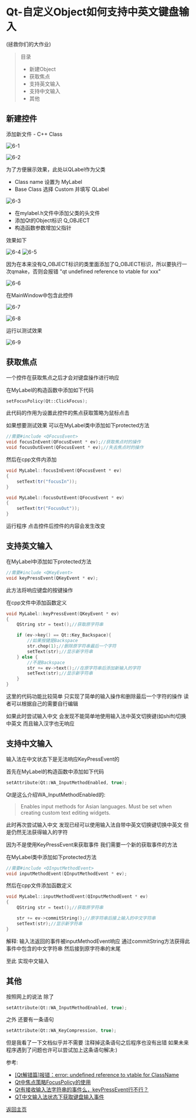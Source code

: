 # Qt-自定义Object如何支持中英文键盘输入

(拯救你们的大作业)

> 目录
> - 新建Object
> - 获取焦点
> - 支持英文输入
> - 支持中文输入
> - 其他

## 新建控件

添加新文件 - C++ Class

![6-1](img/6-1.png)

![6-2](img/6-2.png)

为了方便展示效果，此处以QLabel作为父类

- Class name 设置为 MyLabel
- Base Class 选择 Custom 并填写 QLabel

![6-3](img/6-3.png)

- 在mylabel.h文件中添加父类的头文件<QLabel>
- 添加Qt的Object标识 Q_OBJECT
- 构造函数参数增加父指针

效果如下

![6-4](img/6-4.png)
![6-5](img/6-5.png)

因为在本来没有Q_OBJECT标识的类里面添加了Q_OBJECT标识，所以要执行一次qmake，否则会报错 "qt undefined reference to vtable for xxx"

![6-6](img/6-6.png)

在MainWindow中包含此控件

![6-7](img/6-7.png)

![6-8](img/6-8.png)

运行以测试效果

![6-9](img/6-9.png)

## 获取焦点

一个控件在获取焦点之后才会对键盘操作进行响应

在MyLabel的构造函数中添加如下代码

```c++
setFocusPolicy(Qt::ClickFocus);
```

此代码的作用为设置此控件的焦点获取策略为鼠标点击

如果想要测试效果 可以在MyLabel类中添加如下protected方法

```c++
//需要#include <QFocusEvent>
void focusInEvent(QFocusEvent * ev);//获取焦点时的操作
void focusOutEvent(QFocusEvent * ev);//失去焦点时的操作
```

然后在cpp文件内添加

```c++
void MyLabel::focusInEvent(QFocusEvent * ev)
{
	setText(tr("focusIn"));
}

void MyLabel::focusOutEvent(QFocusEvent * ev)
{
	setText(tr("FocusOut"));
}
```

运行程序 点击控件后控件的内容会发生改变

## 支持英文输入

在MyLabel中添加如下protected方法

```c++
//需要#include <QKeyEvent>
void keyPressEvent(QKeyEvent * ev);
```
此方法将响应键盘的按键操作

在cpp文件中添加函数定义

```c++
void MyLabel::keyPressEvent(QKeyEvent * ev)
{
	QString str = text();//获取原字符串

	if (ev->key() == Qt::Key_Backspace){
		//如果按键是Backspace
		str.chop(1);//删除原字符串最后一个字符
		setText(str);//显示新字符串
	} else {
		//不是Backspace
		str += ev->text();//在原字符串后添加新输入的字符
		setText(str);//显示新字符串
	}
}
```

这里的代码功能比较简单 只实现了简单的输入操作和删除最后一个字符的操作 读者可以根据自己的需要自行编辑

如果此时尝试输入中文 会发现不能简单地使用输入法中英文切换键(如shift)切换中英文 而且输入汉字也无响应

## 支持中文输入

输入法在中文状态下是无法响应KeyPressEvent的

首先在MyLabel的构造函数中添加如下代码

```c++
setAttribute(Qt::WA_InputMethodEnabled, true);
```

Qt是这么介绍WA_InputMethodEnabled的:

> Enables input methods for Asian languages. Must be set when creating custom text editing widgets.

此时再次尝试输入中文 发现已经可以使用输入法自带中英文切换键切换中英文 但是仍然无法获得输入的字符

因为不是使用KeyPressEvent来获取事件 我们需要一个新的获取事件的方法

在MyLabel类中添加如下protected方法

```c++
//需要#include <QInputMethodEvent>
void inputMethodEvent(QInputMethodEvent * ev);
```

然后在cpp文件添加函数定义

```c++
void MyLabel::inputMethodEvent(QInputMethodEvent * ev)
{
	QString str = text();//获取原字符串

	str += ev->commitString();//原字符串后接上输入的中文字符串
	setText(str);//显示新字符串
}
```

解释: 输入法返回的事件被inputMethodEvent响应 通过commitString方法获得此事件中包含的中文字符串 然后接到原字符串的末尾

至此 实现中文输入

## 其他

按照网上的说法 除了

```c++
setAttribute(Qt::WA_InputMethodEnabled, true);
```

之外 还要有一条语句

```c++
setAttribute(Qt::WA_KeyCompression, true);
```

但是我看了一下文档似乎并不需要 注释掉这条语句之后程序也没有出错 如果未来程序遇到了问题也许可以尝试加上这条语句解决:)

参考:
- [ [Qt解错篇]报错：error: undefined reference to vtable for ClassName](https://blog.csdn.net/u013686019/article/details/38712563)
- [Qt中焦点策略FocusPolicy的使用](https://jingyan.baidu.com/article/d621e8da0c25032865913f87.html)
- [Qt有接收输入法字符串的事件么，keyPressEvent行不行？](https://bbs.csdn.net/topics/390154489)
- [QT中文输入法状态下获取键盘输入事件](https://blog.csdn.net/dongpanshan/article/details/78251556)

[返回主页](index.md)
